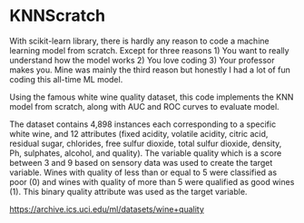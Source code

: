 # KNNScratch
With scikit-learn library, there is hardly any reason to code a machine learning model from scratch. Except for three reasons 1) You want to really understand how the model works 2) You love coding 3) Your professor makes you. Mine was mainly the third reason but honestly I had a lot of fun coding this all-time ML model. 

Using the famous white wine quality dataset, this code implements the KNN model from scratch, along with AUC and ROC curves to evaluate model. 

The dataset contains 4,898 instances each 
corresponding to a specific white wine, and 12 attributes (fixed acidity, volatile acidity, citric 
acid, residual sugar, chlorides, free sulfur dioxide, total sulfur dioxide, density, Ph, sulphates, 
alcohol, and quality). The variable quality which is a score between 3 and 9 based on sensory 
data was used to create the target variable. Wines with quality of less than or equal to 5 were 
classified as poor (0) and wines with quality of more than 5 were qualified as good wines (1). 
This binary quality attribute was used as the target variable.

https://archive.ics.uci.edu/ml/datasets/wine+quality
